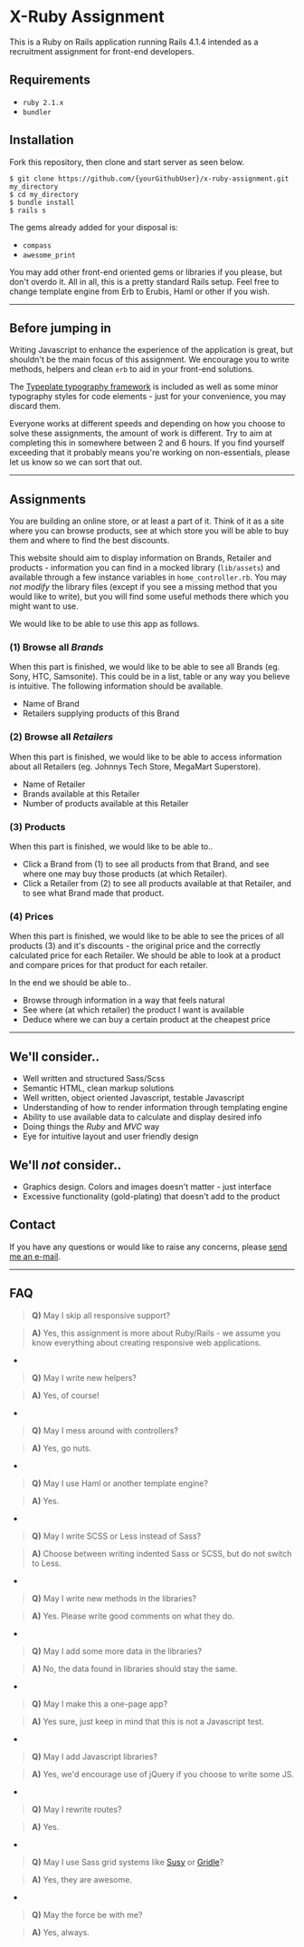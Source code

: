 # X-Ruby Assignment

This is a Ruby on Rails application running Rails 4.1.4 intended as a recruitment assignment for front-end developers.

## Requirements

- `ruby 2.1.x`
- `bundler`

## Installation

Fork this repository, then clone and start server as seen below.

```
$ git clone https://github.com/{yourGithubUser}/x-ruby-assignment.git my_directory
$ cd my_directory
$ bundle install
$ rails s
```

The gems already added for your disposal is:

- `compass`
- `awesome_print`

You may add other front-end oriented gems or libraries if you please, but don't overdo it. All in all, this is a pretty standard Rails setup. Feel free to change template engine from Erb to Erubis, Haml or other if you wish.

---

## Before jumping in

Writing Javascript to enhance the experience of the application is great, but shouldn't be the main focus of this assignment. We encourage you to write methods, helpers and clean `erb` to aid in your front-end solutions.

The [Typeplate typography framework](http://typeplate.com/) is included as well as some minor typography styles for code elements - just for your convenience, you may discard them.

Everyone works at different speeds and depending on how you choose to solve these assignments, the amount of work is different. Try to aim at completing this in somewhere between 2 and 6 hours. If you find yourself exceeding that it probably means you're working on non-essentials, please let us know so we can sort that out.

---

## Assignments

You are building an online store, or at least a part of it. Think of it as a site where you can browse products, see at which store you will be able to buy them and where to find the best discounts.

This website should aim to display information on Brands, Retailer and products - information you can find in a mocked library (`lib/assets`) and available through a few instance variables in `home_controller.rb`. You may _not modify_ the library files (except if you see a missing method that you would like to write), but you will find some useful methods there which you might want to use.

We would like to be able to use this app as follows.

### (1) Browse all _Brands_

When this part is finished, we would like to be able to see all Brands (eg. Sony, HTC, Samsonite). This could be in a list, table or any way you believe is intuitive. The following information should be available.

- Name of Brand
- Retailers supplying products of this Brand

### (2) Browse all _Retailers_

When this part is finished, we would like to be able to access information about all Retailers (eg. Johnnys Tech Store, MegaMart Superstore).

- Name of Retailer
- Brands available at this Retailer
- Number of products available at this Retailer

### (3) Products

When this part is finished, we would like to be able to..

- Click a Brand from (1) to see all products from that Brand, and see where one may buy those products (at which Retailer).
- Click a Retailer from (2) to see all products available at that Retailer, and to see what Brand made that product.

### (4) Prices

When this part is finished, we would like to be able to see the prices of all products (3) and it's discounts - the original price and the correctly calculated price for each Retailer. We should be able to look at a product and compare prices for that product for each retailer.

In the end we should be able to..

- Browse through information in a way that feels natural
- See where (at which retailer) the product I want is available
- Deduce where we can buy a certain product at the cheapest price

---

## We'll consider..

- Well written and structured Sass/Scss
- Semantic HTML, clean markup solutions
- Well written, object oriented Javascript, testable Javascript
- Understanding of how to render information through templating engine
- Ability to use available data to calculate and display desired info
- Doing things the _Ruby_ and _MVC_ way
- Eye for intuitive layout and user friendly design

## We'll _not_ consider..

- Graphics design. Colors and images doesn't matter - just interface
- Excessive functionality (gold-plating) that doesn't add to the product

## Contact

If you have any questions or would like to raise any concerns, please [send me an e-mail](mailto:andre.drougge@gmail.com).

---

## FAQ

> **Q)** May I skip all responsive support?

> **A)** Yes, this assignment is more about Ruby/Rails - we assume you know everything about creating responsive web applications.

-

> **Q)** May I write new helpers?

> **A)** Yes, of course!

-

> **Q)** May I mess around with controllers?

> **A)** Yes, go nuts.

-

> **Q)** May I use Haml or another template engine?

> **A)** Yes.


-

> **Q)** May I write SCSS or Less instead of Sass?

> **A)** Choose between writing indented Sass or SCSS, but do not switch to Less.

-

> **Q)** May I write new methods in the libraries?

> **A)** Yes. Please write good comments on what they do.

-

> **Q)** May I add some more data in the libraries?

> **A)** No, the data found in libraries should stay the same.

-

> **Q)** May I make this a one-page app?

> **A)** Yes sure, just keep in mind that this is not a Javascript test.

-

> **Q)** May I add Javascript libraries?

> **A)** Yes, we'd encourage use of jQuery if you choose to write some JS.

-

> **Q)** May I rewrite routes?

> **A)** Yes.

-

> **Q)** May I use Sass grid systems like [Susy](http://susy.oddbird.net/) or [Gridle](http://gridle.org/)?

> **A)** Yes, they are awesome.

-

> **Q)** May the force be with me?

> **A)** Yes, always.
